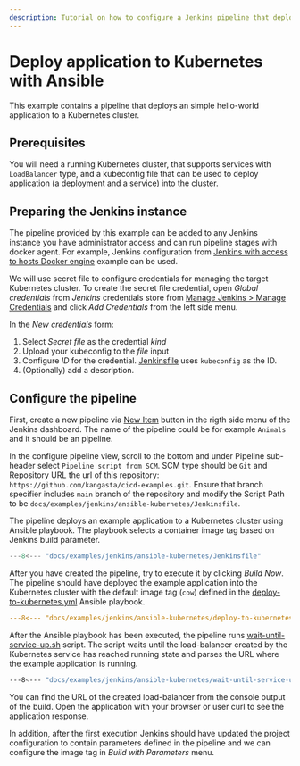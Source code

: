 ```yaml
---
description: Tutorial on how to configure a Jenkins pipeline that deploys an simple hello-world application to a Kubernetes cluster.
---
```


# Deploy application to Kubernetes with Ansible

This example contains a pipeline that deploys an simple hello-world application to a Kubernetes cluster.

## Prerequisites

You will need a running Kubernetes cluster, that supports services with `LoadBalancer` type, and a kubeconfig file that can be used to deploy application (a deployment and a service) into the cluster.

## Preparing the Jenkins instance

The pipeline provided by this example can be added to any Jenkins instance you have administrator access and can run pipeline stages with docker agent. For example, Jenkins configuration from [Jenkins with access to hosts Docker engine](../jenkins-host-docker/) example can be used.

We will use secret file to configure credentials for managing the target Kubernetes cluster. To create the secret file credential, open _Global credentials_ from _Jenkins_ credentials store from [Manage Jenkins > Manage Credentials](http://localhost:8080/credentials/) and click _Add Credentials_ from the left side menu.

In the _New credentials_ form:

1. Select _Secret file_ as the credential _kind_
2. Upload your kubeconfig to the _file_ input
3. Configure _ID_ for the credential. [Jenkinsfile](./Jenkinsfile) uses `kubeconfig` as the ID.
4. (Optionally) add a description.

## Configure the pipeline

First, create a new pipeline via [New Item](http://localhost:8080/view/all/newJob) button in the rigth side menu of the Jenkins dashboard. The name of the pipeline could be for example `Animals` and it should be an pipeline.

In the configure pipeline view, scroll to the bottom and under Pipeline sub-header select `Pipeline script from SCM`. SCM type should be `Git` and Repository URL the url of this repository: `https://github.com/kangasta/cicd-examples.git`. Ensure that branch specifier includes `main` branch of the repository and modify the Script Path to be `docs/examples/jenkins/ansible-kubernetes/Jenkinsfile`.

The pipeline deploys an example application to a Kubernetes cluster using Ansible playbook. The playbook selects a container image tag based on Jenkins build parameter.

```groovy title="Jenkinsfile"
---8<--- "docs/examples/jenkins/ansible-kubernetes/Jenkinsfile"
```

After you have created the pipeline, try to execute it by clicking _Build Now_. The pipeline should have deployed the example application into the Kubernetes cluster with the default image tag (`cow`) defined in the [deploy-to-kubernetes.yml](./deploy-to-kubernetes.yml) Ansible playbook.

```yaml title="deploy-to-kubernetes.yml"
---8<--- "docs/examples/jenkins/ansible-kubernetes/deploy-to-kubernetes.yml"
```

After the Ansible playbook has been executed, the pipeline runs [wait-until-service-up.sh](./wait-until-service-up.sh) script. The script waits until the load-balancer created by the Kubernetes service has reached running state and parses the URL where the example application is running.

```sh
---8<--- "docs/examples/jenkins/ansible-kubernetes/wait-until-service-up.sh"
```

You can find the URL of the created load-balancer from the console output of the build. Open the application with your browser or user curl to see the application response.

In addition, after the first execution Jenkins should have updated the project configuration to contain parameters defined in the pipeline and we can configure the image tag in _Build with Parameters_ menu.
